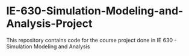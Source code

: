 # IE-630-Simulation-Modeling-and-Analysis-Project
This repository contains code for the course project done in IE 630 - Simulation Modeling and Analysis
